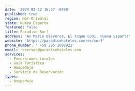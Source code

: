 ```yaml
---
date: '2024-03-12 16:57 -0400'
published: true
region: Nor-Oriental
state: Nueva Esparta
featured: false
title: Paradise Surf
address: 'Av Mario Oliveros, El Yaque 6301, Nueva Esparta'
website: 'https://paradisehoteles.com/es/surf'
phone_number: ' +58 295 2698921'
email: reservas@paradisehoteles.com
services:
  - Excursiones Locales
  - Guía Turística
  - Hospedaje
  - Servicio de Reservación
types:
  - Hospedaje
---
```


